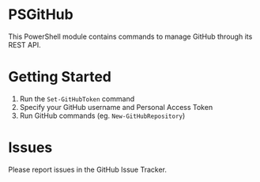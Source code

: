 # PSGitHub
This PowerShell module contains commands to manage GitHub through its REST API.

# Getting Started

1. Run the `Set-GitHubToken` command
2. Specify your GitHub username and Personal Access Token
3. Run GitHub commands (eg. `New-GitHubRepository`)

# Issues

Please report issues in the GitHub Issue Tracker.
